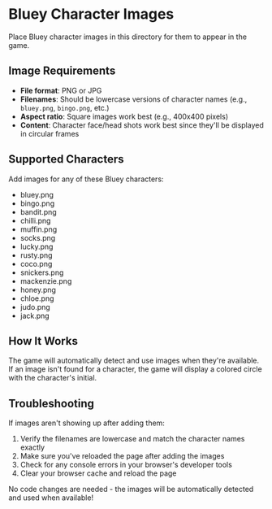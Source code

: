 # Bluey Character Images

Place Bluey character images in this directory for them to appear in the game.

## Image Requirements

- **File format**: PNG or JPG
- **Filenames**: Should be lowercase versions of character names (e.g., `bluey.png`, `bingo.png`, etc.)
- **Aspect ratio**: Square images work best (e.g., 400x400 pixels)
- **Content**: Character face/head shots work best since they'll be displayed in circular frames

## Supported Characters

Add images for any of these Bluey characters:
- bluey.png
- bingo.png
- bandit.png
- chilli.png
- muffin.png
- socks.png
- lucky.png
- rusty.png
- coco.png
- snickers.png
- mackenzie.png
- honey.png
- chloe.png
- judo.png
- jack.png

## How It Works

The game will automatically detect and use images when they're available. If an image isn't found for a character, the game will display a colored circle with the character's initial.

## Troubleshooting

If images aren't showing up after adding them:
1. Verify the filenames are lowercase and match the character names exactly
2. Make sure you've reloaded the page after adding the images
3. Check for any console errors in your browser's developer tools
4. Clear your browser cache and reload the page

No code changes are needed - the images will be automatically detected and used when available!